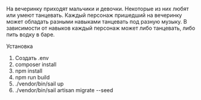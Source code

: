 На вечеринку приходят мальчики и девочки. Некоторые из них любят или умеют танцевать. Каждый
персонаж пришедший на вечеринку может обладать разными навыками танцевать под разную
музыку. В зависимости от навыков каждый персонаж может либо танцевать, либо пить водку в баре.

Установка
1) Создать .env
2) composer install
3) npm install
4) npm run build
5) ./vendor/bin/sail up
6) ./vendor/bin/sail artisan migrate --seed
